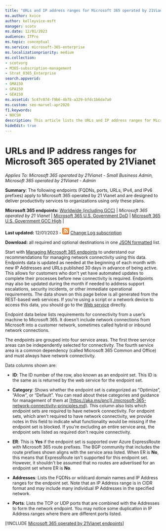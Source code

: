 ```yaml
---
title: "URLs and IP address ranges for Microsoft 365 operated by 21Vianet"
ms.author: kvice
author: kelleyvice-msft
manager: scotv
ms.date: 12/01/2023
audience: ITPro
ms.topic: conceptual
ms.service: microsoft-365-enterprise
ms.localizationpriority: medium
ms.collection: 
- scotvorg
- M365-subscription-management
- Strat_O365_Enterprise
search.appverid:
- GMA150
- GPA150
- GEA150
ms.assetid: 5c47c07d-f9b6-4b78-a329-bfdc1b6da7a0
ms.custom: seo-marvel-apr2020
f1.keywords:
- NOCSH
description: This article lists the URLs and IP address ranges for Microsoft 365 when operated by 21Vianet in China.
hideEdit: true
---
```


# URLs and IP address ranges for Microsoft 365 operated by 21Vianet

*Applies To: Microsoft 365 operated by 21Vianet - Small Business Admin, Microsoft 365 operated by 21Vianet - Admin*

**Summary**: The following endpoints (FQDNs, ports, URLs, IPv4, and IPv6 prefixes) apply to Microsoft 365 operated by 21 Vianet and are designed to deliver productivity services to organizations using only these plans.
  
**Microsoft 365 endpoints:** [Worldwide (including GCC)](urls-and-ip-address-ranges.md)  | *Microsoft 365 operated by 21 Vianet* | [Microsoft 365 U.S. Government DoD](microsoft-365-u-s-government-dod-endpoints.md) | [Microsoft 365 U.S. Government GCC High](microsoft-365-u-s-government-gcc-high-endpoints.md) |
  
**Last updated:** 12/01/2023 - ![RSS.](../media/5dc6bb29-25db-4f44-9580-77c735492c4b.png) [Change Log subscription](https://endpoints.office.com/version/China?allversions=true&format=rss&clientrequestid=b10c5ed1-bad1-445f-b386-b919946339a7)

**Download:** all required and optional destinations in one [JSON formatted](https://endpoints.office.com/endpoints/China?clientrequestid=b10c5ed1-bad1-445f-b386-b919946339a7) list.

Start with [Managing Microsoft 365 endpoints](managing-office-365-endpoints.md) to understand our recommendations for managing network connectivity using this data. Endpoints data is updated as needed at the beginning of each month with new IP Addresses and URLs published 30 days in advance of being active. This allows for customers who don't yet have automated updates to complete their processes before new connectivity is required. Endpoints may also be updated during the month if needed to address support escalations, security incidents, or other immediate operational requirements. The data shown on this page below is all generated from the REST-based web services. If you're using a script or a network device to access this data, you should go to the [Web service](microsoft-365-ip-web-service.md) directly.

Endpoint data below lists requirements for connectivity from a user’s machine to Microsoft 365. It doesn't include network connections from Microsoft into a customer network, sometimes called hybrid or inbound network connections.

The endpoints are grouped into four service areas. The first three service areas can be independently selected for connectivity. The fourth service area is a common dependency (called Microsoft 365 Common and Office) and must always have network connectivity.

Data columns shown are:

- **ID**: The ID number of the row, also known as an endpoint set. This ID is the same as is returned by the web service for the endpoint set.

- **Category**: Shows whether the endpoint set is categorized as “Optimize”, “Allow”, or “Default”. You can read about these categories and guidance for management of them at [https://aka.ms/pnc](./microsoft-365-network-connectivity-principles.md). This column also lists which endpoint sets are required to have network connectivity. For endpoint sets, which aren't required to have network connectivity, we provide notes in this field to indicate what functionality would be missing if the endpoint set is blocked. If you're excluding an entire service area, the endpoint sets listed as required don't require connectivity.

- **ER**: This is **Yes** if the endpoint set is supported over Azure ExpressRoute with Microsoft 365 route prefixes. The BGP community that includes the route prefixes shown aligns with the service area listed. When ER is **No**, this means that ExpressRoute isn't supported for this endpoint set. However, it shouldn't be assumed that no routes are advertised for an endpoint set where ER is **No**.

- **Addresses**: Lists the FQDNs or wildcard domain names and IP Address ranges for the endpoint set. Note that an IP Address range is in CIDR format and may include many individual IP Addresses in the specified network.

- **Ports**: Lists the TCP or UDP ports that are combined with the Addresses to form the network endpoint. You may notice some duplication in IP Address ranges where there are different ports listed.

[!INCLUDE [Microsoft 365 operated by 21Vianet endpoints](../includes/office-365-operated-by-21vianet-endpoints.md)]
